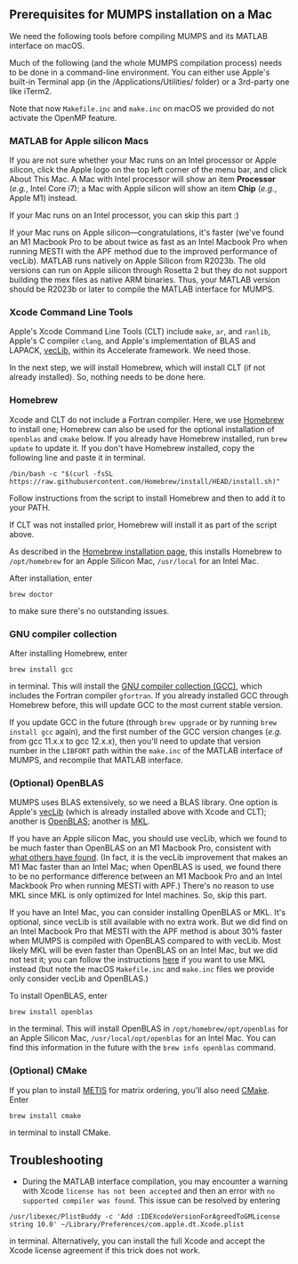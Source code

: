 ## Prerequisites for MUMPS installation on a Mac

We need the following tools before compiling MUMPS and its MATLAB interface on macOS.

Much of the following (and the whole MUMPS compilation process) needs to be done in a command-line environment. You can either use Apple's built-in Terminal app (in the /Applications/Utilities/ folder) or a 3rd-party one like iTerm2.

Note that now `Makefile.inc` and `make.inc` on macOS we provided do not activate the OpenMP feature.

### MATLAB for Apple silicon Macs

If you are not sure whether your Mac runs on an Intel processor or Apple silicon, click the Apple logo on the top left corner of the menu bar, and click About This Mac. A Mac with Intel processor will show an item **Processor** (*e.g.*, Intel Core i7); a Mac with Apple silicon will show an item **Chip** (*e.g.*, Apple M1) instead.

If your Mac runs on an Intel processor, you can skip this part :)

If your Mac runs on Apple silicon&mdash;congratulations, it's faster (we've found an M1 Macbook Pro to be about twice as fast as an Intel Macbook Pro when running MESTI with the APF method due to the improved performance of vecLib). MATLAB runs natively on Apple Silicon from R2023b. The old versions can run on Apple silicon through Rosetta 2 but they do not support building the mex files as native ARM binaries. Thus, your MATLAB version should be R2023b or later to compile the MATLAB interface for MUMPS.

### Xcode Command Line Tools

Apple's Xcode Command Line Tools (CLT) include <code>make</code>, <code>ar</code>, and <code>ranlib</code>, Apple's C compiler <code>clang</code>, and Apple's implementation of BLAS and LAPACK, [vecLib](https://developer.apple.com/documentation/accelerate/veclib), within its Accelerate framework. We need those.

In the next step, we will install Homebrew, which will install CLT (if not already installed). So, nothing needs to be done here.

### Homebrew

Xcode and CLT do not include a Fortran compiler. Here, we use [Homebrew](https://brew.sh/) to install one; Homebrew can also be used for the optional installation of <code>openblas</code> and <code>cmake</code> below. If you already have Homebrew installed, run <code>brew update</code> to update it. If you don't have Homebrew installed, copy the following line and paste it in terminal.
```
/bin/bash -c "$(curl -fsSL https://raw.githubusercontent.com/Homebrew/install/HEAD/install.sh)"
```
Follow instructions from the script to install Homebrew and then to add it to your PATH.

If CLT was not installed prior, Homebrew will install it as part of the script above. 

As described in the [Homebrew installation page](https://docs.brew.sh/Installation), this installs Homebrew to <code>/opt/homebrew</code> for an Apple Silicon Mac, <code>/usr/local</code> for an Intel Mac.

After installation, enter
```
brew doctor
```
to make sure there's no outstanding issues.

### GNU compiler collection

After installing Homebrew, enter
```
brew install gcc
```
in terminal. This will install the [GNU compiler collection (GCC)](https://gcc.gnu.org/), which includes the Fortran compiler <code>gfortran</code>. If you already installed GCC through Homebrew before, this will update GCC to the most current stable version.

If you update GCC in the future (through <code>brew upgrade</code> or by running <code>brew install gcc</code> again), and the first number of the GCC version changes (_e.g._ from gcc 11.x.x to gcc 12.x.x), then you'll need to update that version number in the <code>LIBFORT</code> path within the <code>make.inc</code> of the MATLAB interface of MUMPS, and recompile that MATLAB interface.

### (Optional) OpenBLAS

MUMPS uses BLAS extensively, so we need a BLAS library. One option is Apple's [vecLib](https://developer.apple.com/documentation/accelerate/veclib) (which is already installed above with Xcode and CLT); another is [OpenBLAS](https://www.openblas.net/); another is [MKL](https://www.intel.com/content/www/us/en/developer/tools/oneapi/onemkl.html).

If you have an Apple silicon Mac, you should use vecLib, which we found to be much faster than OpenBLAS on an M1 Macbook Pro, consistent with [what others have found](https://github.com/danielchalef/openblas-benchmark-m1). (In fact, it is the vecLib improvement that makes an M1 Mac faster than an Intel Mac; when OpenBLAS is used, we found there to be no performance difference between an M1 Macbook Pro and an Intel Mackbook Pro when running MESTI with APF.) There's no reason to use MKL since MKL is only optimized for Intel machines. So, skip this part.

If you have an Intel Mac, you can consider installing OpenBLAS or MKL. It's optional, since vecLib is still available with no extra work. But we did find on an Intel Macbook Pro that MESTI with the APF method is about 30% faster when MUMPS is compiled with OpenBLAS compared to with vecLib. Most likely MKL will be even faster than OpenBLAS on an Intel Mac, but we did not test it; you can follow the instructions [here](https://www.intel.com/content/www/us/en/developer/tools/oneapi/onemkl.html) if you want to use MKL instead (but note the macOS `Makefile.inc` and `make.inc` files we provide only consider vecLib and OpenBLAS.)

To install OpenBLAS, enter
```
brew install openblas
```
in the terminal. This will install OpenBLAS in <code>/opt/homebrew/opt/openblas</code> for an Apple Silicon Mac, <code>/usr/local/opt/openblas</code> for an Intel Mac. You can find this information in the future with the <code>brew info openblas</code> command.

### (Optional) CMake

If you plan to install [METIS](http://glaros.dtc.umn.edu/gkhome/metis/metis/overview) for matrix ordering, you'll also need [CMake](https://cmake.org/). Enter
```
brew install cmake
```
in terminal to install CMake.

## Troubleshooting

- During the MATLAB interface compilation, you may encounter a warning with Xcode `license has not been accepted` and then an error with `no supported compiler was found`. This issue can be resolved by entering
```
/usr/libexec/PlistBuddy -c 'Add :IDEXcodeVersionForAgreedToGMLicense string 10.0' ~/Library/Preferences/com.apple.dt.Xcode.plist
```
in terminal. Alternatively, you can install the full Xcode and accept the Xcode license agreement if this trick does not work.